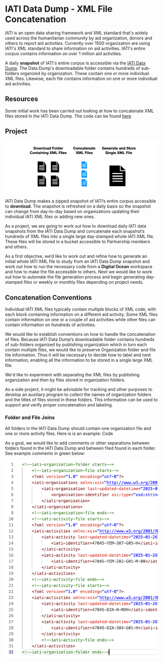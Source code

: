 # IATI Data Dump - XML File Concatenation

IATI is an open data sharing framework and XML standard that's widely used across the humanitarian community by aid organization, donors and others to report aid activities. Currently over 1500 organization are using IATI's XML standard to share information on aid activities. IATI's entire corpus contains information on over 1 million aid activities.

A daily **snapshot** of IATI's entire corpus is accessible via the [IATI Data Dump](https://iati-data-dump.codeforiati.org/). The Data Dump's downloadable folder contains hundreds of sub-folders organized by organization. These contain one or more individual XML files. Likewise, each file contains information on one or more individual aid activities.

## Resources

Some initial work has been carried out looking at how to concatenate XML files stored in the IATI Data Dump. The code can be found [here](https://github.com/Donator-ai/Development-Lab/blob/main/IATI-Plus/ParsingXMLs2.py)

## Project

![XML Files](https://github.com/Donator-ai/Development-Lab/blob/main/Media/IATI_XML_Concatenate.png)

IATI Data Dump makes a zipped snapshot of IATI’s entire corpus accessible to **download**. The snapshot is refreshed on a daily basis so the snapshot can change from day-to-day based on organizations updating their individual IATI XML files or adding new ones.

As a project, we are going to work out how to download daily IATI data snapshots from the IATI Data Dump and concatenate each snapshot’s hundreds of XML files into a single large day-stamped whole IATI XML file. These files will be stored in a bucket accessible to Partnership members and others.

As a first objective, we’d like to work out and refine how to generate an initial whole IATI XML file to study from an IATI Data Dump snapshot and work out how to run the necessary code from a **Digital Ocean** workspace and how to make the file accessible to others. Next we would like to work out how to automate the file generation process and begin generating day-stamped files or weekly or monthly files depending on project needs.

## Concatenation Conventions

Individual IATI XML files typically contain multiple blocks of XML code, with each block containing information on a different aid activity. Some XML files contain information on  one or a couple of aid activities while other files can contain information on hundreds of activities.

We would like to establish conventions on how to handle the concatenation of files. Because IATI Data Dump’s downloadable folder contains hundreds of sub-folders organized by publishing organization which in turn each contain multiple files, we would like to preserve Organization folder and file tile information. Thus it will be necessary to decide how to label and nest information, enabling all the information to be stored in a single large XML file.

We'd like to experiment with separating the XML files by publishing organization and then by files stored in organization folders.

As a side project, it might be advisable for tracking and other purposes to develop an auxiliary program to collect the names of organization folders and the titles of files stored in these folders. This information can be used to support and verify proper concatenation and labeling.

### Folder and File Joins

All folders in the IATI Data Dump should contain one organization file and one or more activity files. Here is is an example: Code

As a goal, we would like to add comments or other separations between folders found in the IATI Data Dump and between filed found in each folder. See example comments in green below:

![Code Joins](https://github.com/Donator-ai/Development-Lab/blob/main/Media/Folder-Org-Activity-Joins.png)
